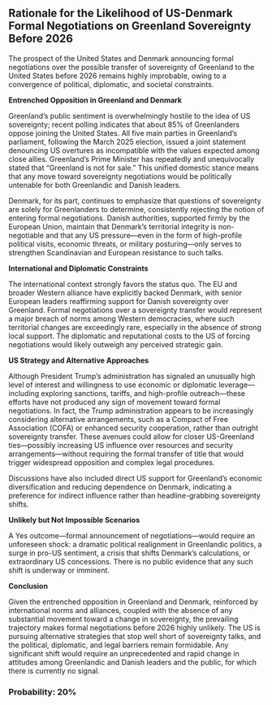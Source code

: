 ## Rationale for the Likelihood of US-Denmark Formal Negotiations on Greenland Sovereignty Before 2026

The prospect of the United States and Denmark announcing formal negotiations over the possible transfer of sovereignty of Greenland to the United States before 2026 remains highly improbable, owing to a convergence of political, diplomatic, and societal constraints.

**Entrenched Opposition in Greenland and Denmark**

Greenland’s public sentiment is overwhelmingly hostile to the idea of US sovereignty; recent polling indicates that about 85% of Greenlanders oppose joining the United States. All five main parties in Greenland’s parliament, following the March 2025 election, issued a joint statement denouncing US overtures as incompatible with the values expected among close allies. Greenland’s Prime Minister has repeatedly and unequivocally stated that “Greenland is not for sale.” This unified domestic stance means that any move toward sovereignty negotiations would be politically untenable for both Greenlandic and Danish leaders.

Denmark, for its part, continues to emphasize that questions of sovereignty are solely for Greenlanders to determine, consistently rejecting the notion of entering formal negotiations. Danish authorities, supported firmly by the European Union, maintain that Denmark’s territorial integrity is non-negotiable and that any US pressure—even in the form of high-profile political visits, economic threats, or military posturing—only serves to strengthen Scandinavian and European resistance to such talks.

**International and Diplomatic Constraints**

The international context strongly favors the status quo. The EU and broader Western alliance have explicitly backed Denmark, with senior European leaders reaffirming support for Danish sovereignty over Greenland. Formal negotiations over a sovereignty transfer would represent a major breach of norms among Western democracies, where such territorial changes are exceedingly rare, especially in the absence of strong local support. The diplomatic and reputational costs to the US of forcing negotiations would likely outweigh any perceived strategic gain.

**US Strategy and Alternative Approaches**

Although President Trump’s administration has signaled an unusually high level of interest and willingness to use economic or diplomatic leverage—including exploring sanctions, tariffs, and high-profile outreach—these efforts have not produced any sign of movement toward formal negotiations. In fact, the Trump administration appears to be increasingly considering alternative arrangements, such as a Compact of Free Association (COFA) or enhanced security cooperation, rather than outright sovereignty transfer. These avenues could allow for closer US-Greenland ties—possibly increasing US influence over resources and security arrangements—without requiring the formal transfer of title that would trigger widespread opposition and complex legal procedures.

Discussions have also included direct US support for Greenland’s economic diversification and reducing dependence on Denmark, indicating a preference for indirect influence rather than headline-grabbing sovereignty shifts.

**Unlikely but Not Impossible Scenarios**

A Yes outcome—formal announcement of negotiations—would require an unforeseen shock: a dramatic political realignment in Greenlandic politics, a surge in pro-US sentiment, a crisis that shifts Denmark’s calculations, or extraordinary US concessions. There is no public evidence that any such shift is underway or imminent.

**Conclusion**

Given the entrenched opposition in Greenland and Denmark, reinforced by international norms and alliances, coupled with the absence of any substantial movement toward a change in sovereignty, the prevailing trajectory makes formal negotiations before 2026 highly unlikely. The US is pursuing alternative strategies that stop well short of sovereignty talks, and the political, diplomatic, and legal barriers remain formidable. Any significant shift would require an unprecedented and rapid change in attitudes among Greenlandic and Danish leaders and the public, for which there is currently no signal.

### Probability: 20%